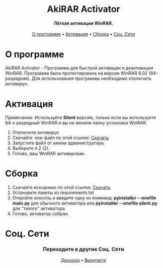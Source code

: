<h1 align = center> AkiRAR Activator </h1>

<h4 align="center">Лёгкая активация WinRAR.</h4>


<p align="center">
  <a href="#О программе">О программе</a>
  •
  <a href="#Активация">Активация</a>
  •
  <a href="#Сборка">Сборка</a>
  •
  <a href="#Соц. Сети">Соц. Сети</a>
</p>

# О программе

AkiRAR Activator - Программа для быстрой активации и деактивации WinRAR. Программа была протестирована на версии WinRAR 6.02 (64-разрядная). Для использования программы необходимо  отключить антивирус.

# Активация

Примечание: Используйте <strong>Silent</strong> версию, только если вы используете 64-х разрядный WinRAR и вы не меняли папку установки WinRAR.

1) Отключите антивирус
2) Скачайте .ехе-файл по этой ссылке: <a href="https://github.com/ilyhalight/AkiRAR-Activator/releases">Скачать</a>
3) Запустите файл от имени администратора.
4) Выберите п.2 (2).
5) Готово, ваш WinRAR активирован.

# Сборка

1) Скачайте исходники по этой ссылке: <a href="https://github.com/ilyhalight/AkiRAR-Activator/releases">Скачать</a>
2) Установите пакеты из requirements.txt
3) Откройте консоль и введите одну из комманд: <strong>pyinstaller --onefile main.py</strong> для обычного активатора или <strong>pyinstaller --onefile silent.py</strong> для "тихого" активатора.
4) Готово, активатор собран.

# Соц. Сети

<h3 align = center>Переходите в другие Соц. Сети</h3>

<p align="center">
    <a href = 'https://discord.gg/Vh3VcaEv23'>Дискорд</a>
    •
    <a href = 'https://vk.com/akidev'>Вконтакте</a>
</p>